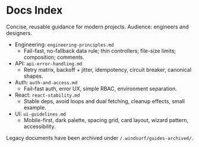 # Docs Index

Concise, reusable guidance for modern projects. Audience: engineers and designers.

- Engineering: `engineering-principles.md`
  - Fail-fast, no-fallback data rule; thin controllers; file-size limits; composition; comments.
- API: `api-error-handling.md`
  - Retry matrix, backoff + jitter, idempotency, circuit breaker, canonical shapes.
- Auth: `auth-and-access.md`
  - Fail-fast auth, error UX, simple RBAC, environment separation.
- React: `react-stability.md`
  - Stable deps, avoid loops and dual fetching, cleanup effects, small example.
- UI: `ui-guidelines.md`
  - Mobile-first, dark palette, spacing grid, card layout, wizard pattern, accessibility.

Legacy documents have been archived under `/.windsurf/guides-archived/`.
